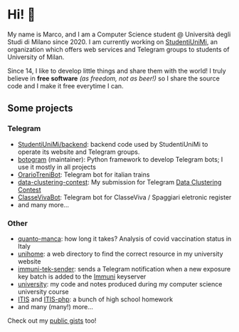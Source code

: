 # Hi! 👋
My name is Marco, and I am a Computer Science student @ Università degli Studi di Milano since 2020.
I am currently working on [StudentiUniMi](https://github.com/StudentiUniMi), an organization which offers web services and Telegram groups to students of University of Milan. 

Since 14, I like to develop little things and share them with the world! 
I truly believe in **free software** *(as freedom, not as beer!)* so
I share the source code and I make it free everytime I can. 

## Some projects

### Telegram
- [StudentiUniMi/backend](https://github.com/StudentiUniMi/backend): backend code used by StudentiUniMi to operate its website and Telegram groups. 
- [botogram](https://github.com/python-botogram/botogram) (maintainer): Python framework to develop Telegram bots; I use it mostly in all projects
- [OrarioTreniBot](https://github.com/MarcoBuster/OrarioTreniBot): Telegram bot for italian trains
- [data-clustering-contest](https://github.com/MarcoBuster/data-clustering-contest): My submission for Telegram [Data Clustering Contest](https://t.me/contest/131)
- [ClasseVivaBot](https://github.com/MarcoBuster/ClasseVivaBot): Telegram bot for ClasseViva / Spaggiari eletronic register
- and many more...

### Other
- [quanto-manca](https://github.com/MarcoBuster/quanto-manca): how long it takes? Analysis of covid vaccination status in Italy
- [unihome](https://github.com/MarcoBuster/unihome): a web directory to find the correct resource in my university website
- [immuni-tek-sender](https://github.com/MarcoBuster/immuni-tek-sender): sends a Telegram notification when a new exposure key batch is added to the [Immuni](https://github.com/immuni-app) keyserver
- [university](https://github.com/MarcoBuster/university): my code and notes produced during my computer science university course 
- [ITIS](https://github.com/MarcoBuster/ITIS) and [ITIS-php](https://github.com/MarcoBuster/ITIS-php): a bunch of high school homework
- and many (many!) more...

Check out my [public gists](https://gist.github.com/MarcoBuster) too!
